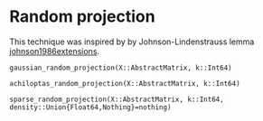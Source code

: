 # Random projection

This technique was inspired by by Johnson-Lindenstrauss lemma [johnson1986extensions](@cite).

```@docs
gaussian_random_projection(X::AbstractMatrix, k::Int64)
```

```@docs
achiloptas_random_projection(X::AbstractMatrix, k::Int64)
```

```@docs
sparse_random_projection(X::AbstractMatrix, k::Int64, density::Union{Float64,Nothing}=nothing)
```
